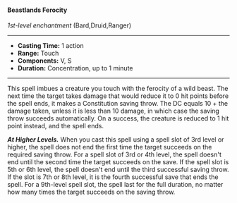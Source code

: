 #### Beastlands Ferocity
*1st-level enchantment* (Bard,Druid,Ranger)
___
- **Casting Time:** 1 action
- **Range:** Touch
- **Components:** V, S
- **Duration:** Concentration, up to 1 minute
---
This spell imbues a creature you touch with the ferocity of a wild beast. The next time the target takes damage that would reduce it to 0 hit points before the spell ends, it makes a Constitution saving throw. The DC equals 10 + the damage taken, unless it is less than 10 damage, in which case the saving throw succeeds automatically. On a success, the creature is reduced to 1 hit point instead, and the spell ends.

***At Higher Levels.***  When you cast this spell using a spell slot of 3rd level or higher, the spell does not end the first time the target succeeds on the required saving throw. For a spell slot of 3rd or 4th level, the spell doesn't end until the second time the target succeeds on the save. If the spell slot is 5th or 6th level, the spell doesn't end until the third successful saving throw. If the slot is 7th or 8th level, it is the fourth successful save that ends the spell. For a 9th-level spell slot, the spell last for the full duration, no matter how many times the target succeeds on the saving throw.

